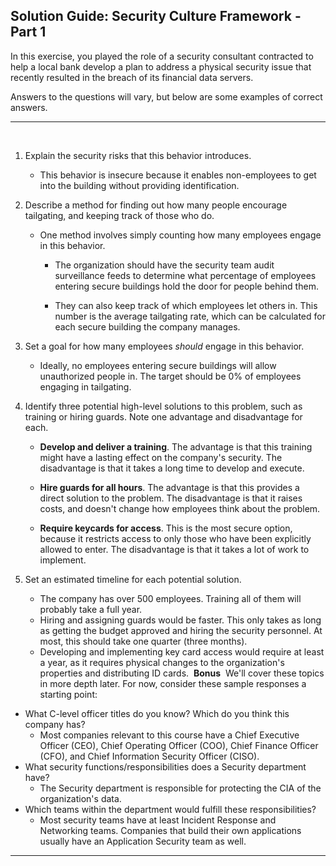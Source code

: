 ## Solution Guide: Security Culture Framework - Part 1

In this exercise, you played the role of a security consultant contracted to help a local bank develop a plan to address a physical security issue that recently resulted in the breach of its financial data servers.

Answers to the questions will vary, but below are some examples of correct answers. 

---
​
1. Explain the security risks that this behavior introduces.
​
    - This behavior is insecure because it enables non-employees to get into the building without providing identification.
​
2. Describe a method for finding out how many people encourage tailgating, and keeping track of those who do.
​
    - One method involves simply counting how many employees engage in this behavior.
​
      - The organization should have the security team audit surveillance feeds to determine what percentage of employees entering secure buildings hold the door for people behind them. 
      
      - They can also keep track of which employees let others in. This number is the average tailgating rate, which can be calculated for each secure building the company manages.
​
3. Set a goal for how many employees _should_ engage in this behavior.
  
    - Ideally, no employees entering secure buildings will allow unauthorized people in. The target should be 0% of employees engaging in tailgating.
​
  4. Identify three potential high-level solutions to this problem, such as training or hiring guards. Note one advantage and disadvantage for each.  
      - **Develop and deliver a training**. The advantage is that this training might have a lasting effect on the company's security. The disadvantage is that it takes a long time to develop and execute.
      
      - **Hire guards for all hours**. The advantage is that this provides a direct solution to the problem. The disadvantage is that it raises costs, and doesn't change how employees think about the problem.
      
      - **Require keycards for access**. This is the most secure option, because it restricts access to only those who have been explicitly allowed to enter. The disadvantage is that it takes a lot of work to implement.
​
5. Set an estimated timeline for each potential solution.
​
    - The company has over 500 employees. Training all of them will probably take a full year.
​
    - Hiring and assigning guards would be faster. This only takes as long as getting the budget approved and hiring the security personnel. At most, this should take one quarter (three months).
​
    - Developing and implementing key card access would require at least a year, as it requires physical changes to the organization's properties and distributing ID cards. 
​
**Bonus**
​
We'll cover these topics in more depth later. For now, consider these sample responses a starting point:
​
- What C-level officer titles do you know? Which do you think this company has?
  - Most companies relevant to this course have a Chief Executive Officer (CEO), Chief Operating Officer (COO), Chief Finance Officer (CFO), and Chief Information Security Officer (CISO).
​
 - What security functions/responsibilities does a Security department have?
​
    - The Security department is responsible for protecting the CIA of the organization's data.
​
  - Which teams within the department would fulfill these responsibilities?
    - Most security teams have at least Incident Response and Networking teams. Companies that build their own applications usually have an Application Security team as well.
​
---

